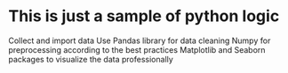 # This is just a sample of python logic

Collect and import data
Use Pandas library for data cleaning
Numpy for preprocessing according to the best practices
Matplotlib and Seaborn packages to visualize the data professionally
